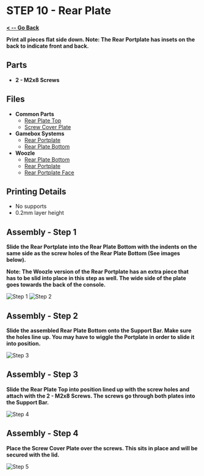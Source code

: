 # STEP 10 - Rear Plate

**[< -- Go Back](../README.md)**

**Print all pieces flat side down. Note: The Rear Portplate has insets on the back to indicate front and back.**

## Parts

* **2 - M2x8 Screws**

## Files

* **Common Parts**
	* [Rear Plate Top](../Models%20-%20Common/Rear%20Plate_Common/Rear%20Plate%20Top.3mf)
	* [Screw Cover Plate](../Models%20-%20Common/Rear%20Plate_Common/Screw%20Cover%20Plate.3mf)
* **Gamebox Systems**
	* [Rear Portplate](../Models%20-%20Common/Rear%20Plate_Gamebox/Rear%20Portplate.3mf)
	* [Rear Plate Bottom](../Models%20-%20Common/Rear%20Plate_Gamebox/Rear%20Plate%20Bottom.3mf)
* **Woozle**
	* [Rear Plate Bottom](../Models%20-%20Common/Rear%20Plate_Woozle/Rear%20Plate%20Bottom.3mf)
	* [Rear Portplate](../Models%20-%20Common/Rear%20Plate_Woozle/Rear%20Portplate.3mf)
	* [Rear Portplate Face](../Models%20-%20Common/Rear%20Plate_Woozle/Rear%20Portplate%20Face.3mf)

## Printing Details

* No supports
* 0.2mm layer height

## Assembly - Step 1

**Slide the Rear Portplate into the Rear Plate Bottom with the indents on the same side as the screw holes of the Rear Plate Bottom (See images below).**

**Note: The Woozle version of the Rear Portplate has an extra piece that has to be slid into place in this step as well. The wide side of the plate goes towards the back of the console.**

![Step 1](../Images/Gamebox/Rear%20Plate/Step1.png "Step 1")
![Step 2](../Images/Gamebox/Rear%20Plate/Step2.png "Step 2")

## Assembly - Step 2

**Slide the assembled Rear Plate Bottom onto the Support Bar. Make sure the holes line up. You may have to wiggle the Portplate in order to slide it into position.**

![Step 3](../Images/Gamebox/Rear%20Plate/Step3.png "Step 3")

## Assembly - Step 3

**Slide the Rear Plate Top into position lined up with the screw holes and attach with the 2 - M2x8 Screws. The screws go through both plates into the Support Bar.**

![Step 4](../Images/Gamebox/Rear%20Plate/Step4.png "Step 4")

## Assembly - Step 4

**Place the Screw Cover Plate over the screws. This sits in place and will be secured with the lid.**

![Step 5](../Images/Gamebox/Rear%20Plate/Step5.png "Step 5")
